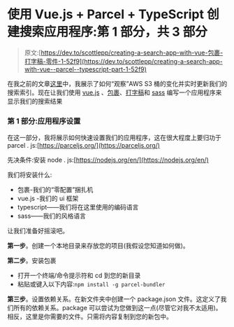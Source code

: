 # 使用 Vue.js + Parcel + TypeScript 创建搜索应用程序:第 1 部分，共 3 部分

> 原文:[https://dev.to/scottlepp/creating-a-search-app-with-vue-包裹-打字稿-零件-1-52f9](https://dev.to/scottlepp/creating-a-search-app-with-vue--parcel--typescript-part-1-52f9)

在我之前的文章[这里](https://dev.to/scottlepp/extending-traditional-software-with-serverless-microservices-442m)中，我展示了如何“观察”AWS S3 桶的变化并实时更新我们的搜索索引。现在让我们使用 [vue.js](https://vuejs.org/) 、[包裹](https://parceljs.org/)、[打字稿](https://www.typescriptlang.org/)和 [sass](https://sass-lang.com/) 编写一个应用程序来显示我们的搜索结果

### 第 1 部分:应用程序设置

在这一部分，我将展示如何快速设置我们的应用程序，这在很大程度上要归功于 parcel . js:[https://parceljs.org/](https://parceljs.org/)

先决条件:安装 node . js:[https://nodejs.org/en/](https://nodejs.org/en/)

我们将安装什么:

*   包裹-我们的“零配置”捆扎机
*   vue.js -我们的 ui 框架
*   typescript——我们将在这里使用的编码语言
*   sass——我们的风格语言

让我们准备好摇滚吧。

**第一步**。创建一个本地目录来存放您的项目(我假设您知道如何做)。

**第二步**。安装包裹

*   打开一个终端/命令提示符和 cd 到您的新目录
*   粘贴或键入以下内容:`npm install -g parcel-bundler`

**第三步**。设置依赖关系。在新文件夹中创建一个 package.json 文件。这定义了我们所有的依赖关系。package 可以尝试为您做到这一点(尽管它对我不太适用)。相反，这里是你需要的文件。只需将内容复制到您的新包中。